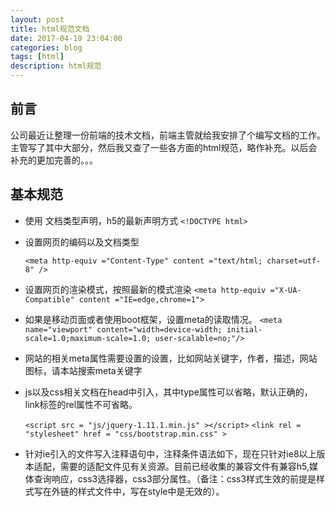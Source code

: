 ```yaml
---
layout: post
title: html规范文档
date: 2017-04-19 23:04:00
categories: blog
tags: [html]
description: html规范
---
```


## 前言

公司最近让整理一份前端的技术文档，前端主管就给我安排了个编写文档的工作。<br>
主管写了其中大部分，然后我又查了一些各方面的html规范，略作补充。以后会补充的更加完善的。。。

## 基本规范

* 使用<!Doctype html> 文档类型声明，h5的最新声明方式 `<!DOCTYPE html> `
* 设置网页的编码以及文档类型 <br>

	`<meta http-equiv ="Content-Type" content ="text/html; charset=utf-8" />`

* 设置网页的渲染模式，按照最新的模式渲染
	`<meta http-equiv ="X-UA-Compatible" content ="IE=edge,chrome=1">`
* 如果是移动页面或者使用boot框架，设置meta的读取情况。
	`<meta name="viewport" content="width=device-width; initial-scale=1.0;maximum-scale=1.0; user-scalable=no;"/>`
* 网站的相关meta属性需要设置的设置，比如网站关键字，作者，描述，网站图标，请本站搜索meta关键字
* js以及css相关文档在head中引入，其中type属性可以省略，默认正确的，link标签的rel属性不可省略。

    `<script src = "js/jquery-1.11.1.min.js" ></script>`
	`<link rel = "stylesheet" href = "css/bootstrap.min.css" >`

* 针对ie引入的文件写入注释语句中，注释条件语法如下，现在只针对ie8以上版本适配，需要的适配文件见有关资源。目前已经收集的兼容文件有兼容h5,媒体查询响应，css3选择器，css3部分属性。（备注：css3样式生效的前提是样式写在外链的样式文件中，写在style中是无效的）。

<pre><code>
	<!--[if  lt IE 9]>   
		<script src="//cdn.bootcss.com/html5shiv/3.7.2/html5shiv.min.js"></script>
		<script src="//cdn.bootcss.com/respond.js/1.4.2/respond.min.js"></script>
		<script src="../js/selectivizr.js"></script>
		<noscript><link rel="stylesheet" href="[fallback css]" /></noscript>
		<script src="../js/PIE.js"></script>
    <![endif]-->
	Hpie 的需要追加绑定脚本
	$(function() {
		if (window.PIE) {
			$( '.container-fluid' ).each(function () {
				PIE.attach(this);
			});
		}
    });
 </code></pre>

   
> 将html5shiv复制到head部分，记住一定要是head部分（因为IE必须在元素解析前知道这个元素，所以这个js文件不能在其他位置调用，否则失效）<br>
> 最后在css里面加上这段：

	/*html5*/
	article,aside,dialog,footer,header,section,footer,nav,figure,menu{display:block}

> 主要是让这些html5标签成块状，像div那样。<br>
> 一句话概括就是：引用html5.js使html5标签成块状。<br>
> 而Respond.js让不支持css3 Media Query的浏览器包括IE6-IE8等其他浏览器支持查询。<br>
> 引入respond.min.js，但要在css的后面（越早引入越好，在ie下面看到页面闪屏的概率就越低，因为最初css会先渲染出来，如果respond.js加载得很后面，这时重新根据media query解析出来的css会再改变一次页面的布局等，所以看起来有闪屏的现象）


* 针对jquery框架，特殊说明，pc网站的统一使用jq1.12.1版本，以便可以兼容ie678，手机端使用zepto最新版本即可（1.2.0），并且在其他js引入顺序之前。
* 设置head内title标签属性，设置正确的网页标题。
* 页面标签内不写脚本以及样式文件，实现网页的结构、样式、行为三层分离，也避免写style标签样式，避免focu现象。
* 与dom有关的脚本绑定事件，写在domready之后，即可以加快页面的载入速度，也能避免事件绑定失败。特别注意的是，如果是自定义非绑定事件，写在domready外面。
* 页面文件，img，css等文件的命名使用英文语义化，使用驼峰式命名，对于特殊含义的使用中划线分割，对于格式以及访问层级的使用.,禁止使用中文，不建议使用拼音。备注：文件名称不宜过长控制在4个单词以内。
* 关于css样式的class用‘-’连接，用于DOM操作的class用驼峰命名，这样可以在修改样式的时候不会导致js失效。修改js的时候不会导致样式错乱。
* 待补充...


## 语法规范

* 标签以及标签属性小写
* 可省略的闭合标签不省略，自闭合的标签可不写结束斜线。eg:`<br>`
* 嵌套的标签必须被正确的嵌套，嵌套的子元素有一格的缩进
* 使用语义化的标签，例如`header,footer,nav,article,filedset,section`等，避免全页使用div布局。
* 针对img标签，写有合适的`alt`以及`title`属性，用于描述图片信息。避免出现src="" 问题
* 对于标题项或者图片等，如果有需要显示的交互内容，建议写title属性，用于提示内容，在新浪以及淘宝等网站的图片以及标题中都有title属性，用于增加页面友好度，需要注意的是如果页面元素本身有交互效果或者弹框，可以省去。
* 页面有完整的html结构，包括html,head,body标签。
* 尽可能精简页面结构，标签最大可能性的是用于存放内容的，如果需要特殊样式用css实现，减少无意义的空标签。这个称作页面重构。
* 格式化规则：每一个块级元素，新增空白行，行级元素写在同一行，同时子元素有两个空格的缩进。需要注意的是，行级元素换行会引起不必要的空白外间距，避免方式有两种，一种就是行级元素写在同一行，另外一种就是父元素设置`font-size:0`，当然也可以取巧，只把行级元素的开始标签头部写在上一行即可。
* html属性值一律建议使用双引号，格式化html的同时，也便于js编写dom结构。（js为单引号）
* 属性的使用顺序` class id name data- src for type href title alt aria role`
* 布尔型属性 不用赋值，有就是true，没有就是false
* 有良好的注释规范，针对页面模块有简要的注释，便于维护。


		单行注释  <!-- -->
		多行注释 
		<!--
		@name: 多行注释（模块名称）
		@description: add annotation doc（模块描述）
		@author:yuji（模块作者）
		-->

* 待补充...

###   友情链接
* [w3school官网-html](http://www.w3school.com.cn/html5/index.asp)
* [w3chtml教程](http://www.w3chtml.com/html5/course/)
* [极客学院html视频教程](http://search.jikexueyuan.com/course/?q=HTML5)
* [前端规范](http://front-end-standards.com/#24js)

